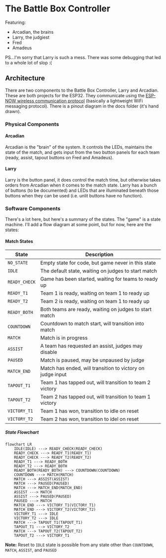 # The Battle Box Controller

Featuring:

- Arcadian, the brains
- Larry, the judgiest
- Fred
- Amadeus

PS...I'm sorry that Larry is such a mess. There was some debugging that led to a whole lot of slop :(

## Architecture

There are two components to the Battle Box Controller, Larry and Arcadian. These are both projects for the ESP32. They communicate using the [ESP-NOW wireless communication protocol](https://www.espressif.com/en/solutions/low-power-solutions/esp-now) (basically a lightweight WiFi messaging protocol). There is a pinout diagram in the docs folder (it's hand drawn).

### Physical Components

#### Arcadian

Arcadian is the "brain" of the system. It controls the LEDs, maintains the state of the match, and gets input from the two button panels for each team (ready, assist, tapout buttons on Fred and Amadeus).

#### Larry

Larry is the button panel, it does control the match time, but otherwise takes orders from Arcadian when it comes to the match state. Larry has a bunch of buttons (to be documented) and LEDs that are illuminated beneath those buttons when they can be used (i.e. unlit buttons have no function).

### Software Components

There's a lot here, but here's a summary of the states. The "game" is a state machine. I'll add a flow diagram at some point, but for now, here are the states:

#### Match States

| **State**     | **Description**                                               |
|---            |---                                                            |
| `NO_STATE`    | Empty state for code, but game never in this state            |
| `IDLE`        | The default state, waiting on judges to start match           |
| `READY_CHECK` | Game has been started, waiting for teams to ready up          |
| `READY_T1`    | Team 1 is ready, waiting on team 1 to ready up                |
| `READY_T2`    | Team 2 is ready, waiting on team 1 to ready up                |
| `READY_BOTH`  | Both teams are ready, waiting on judges to start match        |
| `COUNTDOWN`   | Countdown to match start, will transition into match          |
| `MATCH`       | Match is in progress                                          |
| `ASSIST`      | A team has requested an assist, judges may disable            |
| `PAUSED`      | Match is paused, may be unpaused by judge                     |
| `MATCH_END`   | Match has ended, will transition to victory on judge input    |
| `TAPOUT_T1`   | Team 1 has tapped out, will transition to team 2 victory      |
| `TAPOUT_T2`   | Team 2 has tapped out, will transition to team 1 victory      |
| `VICTORY_T1`  | Team 1 has won, transition to idle on reset                   |
| `VICTORY_T2`  | Team 2 has won, transition to idel on reset                   |

##### State Flowchart

```mermaid
flowchart LR
    IDLE(IDLE) ---> READY_CHECK(READY_CHECK)
    READY_CHECK ---> READY_T1(READY_T1)
    READY_CHECK ---> READY_T2(READY_T2)
    READY_T1 ---> READY_BOTH
    READY_T2 ---> READY_BOTH
    READY_BOTH(READY_BOTH) ---> COUNTDOWN(COUNTDOWN)
    COUNTDOWN ---> MATCH(MATCH)
    MATCH ---> ASSIST(ASSIST)
    MATCH ---> PAUSED(PAUSED)
    MATCH ---> MATCH_END(MATCH_END)
    ASSIST ---> MATCH
    ASSIST ---> PAUSED(PAUSED)
    PAUSED ---> MATCH
    MATCH_END ---> VICTORY_T1(VICTORY_T1)
    MATCH_END ---> VICTORY_T2(VICTORY_T2)
    VICTORY_T1 ---> IDLE
    VICTORY_T2 ---> IDLE
    MATCH ---> TAPOUT_T1(TAPOUT_T1)
    TAPOUT_T1 ---> VICTORY_T2
    MATCH ---> TAPOUT_T2(TAPOUT_T2)
    TAPOUT_T2 ---> VICTORY_T1
```

**Note:** Reset to `IDLE` state is possible from any state other than `COUNTDOWN`, `MATCH`, `ASSIST`, and `PAUSED`
